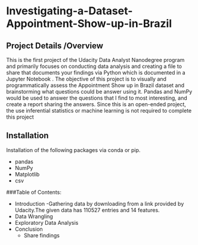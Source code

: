 # Investigating-a-Dataset-Appointment-Show-up-in-Brazil
## Project Details /Overview
This is the first project of the Udacity Data Analyst Nanodegree program and  primarily focuses on conducting data analysis and 
creating a file to share that documents your findings via Python which is documented in a Jupyter Notebook .
The objective of this project is to visually and programmatically assess the Appointment Show up in Brazil dataset
and brainstorming what questions could be answer using it. 
Pandas and NumPy would be used to answer the questions that I find to most interesting, and create a report sharing the answers.
Since this is an open-ended project, the use inferential statistics or machine learning is not required to complete this project

## Installation
Installation of the following packages via conda or pip.
- pandas
- NumPy
- Matplotlib
- csv


###Table of Contents:
- Introduction
   -Gathering data by downloading from a link provided by Udacity.The given data has 110527 entries and 14 features. 
- Data Wrangling
- Exploratory Data Analysis
- Conclusion
   - Share findings 

